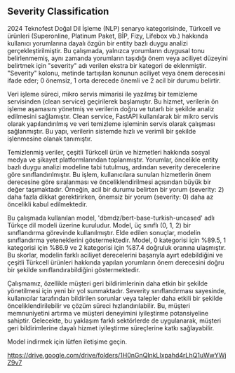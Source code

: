 ## Severity Classification
2024 Teknofest Doğal Dil İşleme (NLP) senaryo kategorisinde, Türkcell ve ürünleri (Superonline, Platinum Paket, BİP, Fizy, Lifebox vb.) hakkında kullanıcı yorumlarına dayalı özgün bir entity bazlı duygu analizi gerçekleştirilmiştir. Bu çalışmada, yalnızca yorumların duygusal tonu belirlenmemiş, aynı zamanda yorumların taşıdığı önem veya aciliyet düzeyini belirtmek için "severity" adı verilen ekstra bir kategori de eklenmiştir. "Severity" kolonu, metinde tartışılan konunun aciliyet veya önem derecesini ifade eder; 0 önemsiz, 1 orta derecede önemli ve 2 acil bir durumu belirtir.

Veri işleme süreci, mikro servis mimarisi ile yazılmış bir temizleme servisinden (clean service) geçirilerek başlamıştır. Bu hizmet, verilerin ön işleme aşamasını yönetmiş ve verilerin doğru ve tutarlı bir şekilde analiz edilmesini sağlamıştır. Clean service, FastAPI kullanılarak bir mikro servis olarak yapılandırılmış ve veri temizleme işleminin servis olarak çalışması sağlanmıştır. Bu yapı, verilerin sistemde hızlı ve verimli bir şekilde işlenmesine olanak tanımıştır.

Temizlenmiş veriler, çeşitli Türkcell ürün ve hizmetleri hakkında sosyal medya ve şikayet platformlarından toplanmıştır. Yorumlar, öncelikle entity bazlı duygu analizi modeline tabi tutulmuş, ardından severity derecelerine göre sınıflandırılmıştır. Bu işlem, kullanıcılara sunulan hizmetlerin önem derecesine göre sıralanması ve önceliklendirilmesi açısından büyük bir değer taşımaktadır. Örneğin, acil bir durumu belirten bir yorum (severity: 2) daha fazla dikkat gerektirirken, önemsiz bir yorum (severity: 0) daha az öncelikli kabul edilmektedir.

Bu çalışmada kullanılan model, 'dbmdz/bert-base-turkish-uncased' adlı Türkçe dil modeli üzerine kuruludur. Model, üç sınıflı (0, 1, 2) bir sınıflandırma görevinde kullanılmıştır. Elde edilen sonuçlar, modelin sınıflandırma yeteneklerini göstermektedir. Model, 0 kategorisi için %89.5, 1 kategorisi için %86.9 ve 2 kategorisi için %87.4 doğruluk oranına ulaşmıştır. Bu skorlar, modelin farklı aciliyet derecelerini başarıyla ayırt edebildiğini ve çeşitli Türkcell ürünleri hakkında yapılan yorumların önem derecesini doğru bir şekilde sınıflandırabildiğini göstermektedir.

Çalışmamız, özellikle müşteri geri bildirimlerinin daha etkin bir şekilde yönetilmesi için yeni bir yol sunmaktadır. Severity sınıflandırması sayesinde, kullanıcılar tarafından bildirilen sorunlar veya talepler daha etkili bir şekilde önceliklendirilebilir ve çözüm süreci hızlandırılabilir. Bu, müşteri memnuniyetini artırma ve müşteri deneyimini iyileştirme potansiyeline sahiptir. Gelecekte, bu yaklaşım farklı sektörlerde de uygulanarak, müşteri geri bildirimlerine dayalı hizmet iyileştirme süreçlerine katkı sağlayabilir.




Model indirmek için lütfen iletişime geçin.

https://drive.google.com/drive/folders/1H0nGnQlnkLIxpahd4rLhQ1uWwYWjZ9v7
